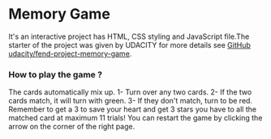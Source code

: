 # Memory Game 

It's an interactive project has HTML, CSS styling and JavaScript file.The starter of the project was given by UDACITY 
for more details see [GitHub udacity/fend-project-memory-game](https://github.com/udacity/fend-project-memory-game).


### How to play the game ?
The cards automatically mix up.
1- Turn over any two cards.
2- If the two cards match, it will turn with green.
3- If they don't match, turn to be red.
Remember to get a 3 to save your heart and get 3 stars you have to all the matched card at maximum 11 trials!
You can restart the game by clicking the arrow on the corner of the right page.


